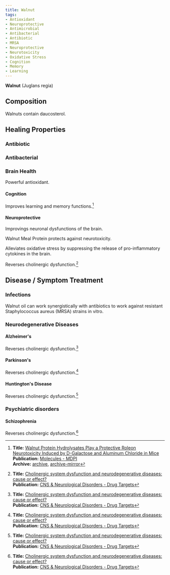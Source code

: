 ```yaml
---
title: Walnut
tags:
- Antioxidant
- Neuroprotective
- Antimicrobial
- Antibacterial
- Antibiotic
- MRSA
- Neuroprotective
- Neurotoxicity
- Oxidative Stress
- Cognition
- Memory
- Learning
---
```

**Walnut** (Juglans regia)

## Composition

Walnuts contain daucosterol.

## Healing Properties

### Antibiotic

### Antibacterial

### Brain Health

Powerful antioxidant.

#### Cognition

Improves learning and memory functions.[^1]

#### Neuroprotective

Improvings neuronal dysfunctions of the brain.

Walnut Meal Protein protects against neurotoxicity.

Alleviates oxidative stress by suppressing the release of pro-inflammatory cytokines in the brain.

Reverses cholinergic dysfunction.[^2]

## Disease / Symptom Treatment

### Infections

Walnut oil can work synergistically with antibiotics to work against resistant Staphylococcus aureus (MRSA) strains in vitro.

### Neurodegenerative Diseases

#### Alzheimer's

Reverses cholinergic dysfunction.[^2]

#### Parkinson's

Reverses cholinergic dysfunction.[^2]

#### Huntington's Disease

Reverses cholinergic dysfunction.[^2]

### Psychiatric disorders 

#### Schizophrenia

Reverses cholinergic dysfunction.[^2]

[^1]: **Title:** [Walnut Protein Hydrolysates Play a Protective Roleon Neurotoxicity Induced by D-Galactose and Aluminum Chloride in Mice](https://doi.org/10.3390/molecules23092308)<br>
**Publication:** [Molecules - MDPI](https://www.mdpi.com/journal/molecules)<br>
**Archive:** [archive](https://ipfs.io/ipfs/QmW9ywH4byDo5LHH87SG68STEFXgKMRqSDQhSGN9gTg8qN), [archive-mirror](https://cloudflare-ipfs.com/ipfs/QmW9ywH4byDo5LHH87SG68STEFXgKMRqSDQhSGN9gTg8qN)

[^2]: **Title:** [Cholinergic system dysfunction and neurodegenerative diseases: cause or effect?](https://doi.org/10.2174/1871527313666140917121132)<br>
**Publication:** [CNS & Neurological Disorders - Drug Targets](https://www.eurekaselect.com/node/646/cns-neurological-disorders-drug-targets-/current_issue)


[^3]: **Title:** [ ]( )<br>
**Publication:** [ ]( )<br>
**Archive:** [archive](https://ipfs.io/ipfs/), [archive-mirror](https://cloudflare-ipfs.com/ipfs/)